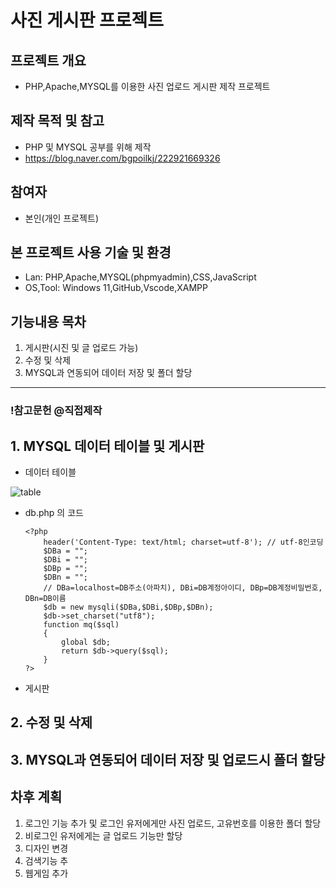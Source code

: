 # 사진 게시판 프로젝트
## 프로젝트 개요
* PHP,Apache,MYSQL를 이용한 사진 업로드 게시판 제작 프로젝트
## 제작 목적 및 참고
* PHP 및 MYSQL 공부를 위해 제작
* https://blog.naver.com/bgpoilkj/222921669326
## 참여자
* 본인(개인 프로젝트)
## 본 프로젝트 사용 기술 및 환경
* Lan: PHP,Apache,MYSQL(phpmyadmin),CSS,JavaScript
* OS,Tool: Windows 11,GitHub,Vscode,XAMPP
## 기능내용 목차
1. 게시판(시진 및 글 업로드 가능)
2. 수정 및 삭제
3. MYSQL과 연동되어 데이터 저장 및 폴더 할당
****
### !참고문헌 @직접제작
## 1. MYSQL 데이터 테이블 및 게시판
  * 데이터 테이블

![table](https://github.com/KSL78/PHPboard/assets/53367924/79f89179-5dce-495a-a208-2d930d411e77)
  * db.php 의 코드

        <?php
	        header('Content-Type: text/html; charset=utf-8'); // utf-8인코딩
	        $DBa = "";
	        $DBi = "";
	        $DBp = "";
	        $DBn = "";
	        // DBa=localhost=DB주소(아파치), DBi=DB계정아이디, DBp=DB계정비밀번호, DBn=DB이름
	        $db = new mysqli($DBa,$DBi,$DBp,$DBn); 
	        $db->set_charset("utf8");
	        function mq($sql)
	        {
		        global $db;
		        return $db->query($sql);
	        }
        ?>
  * 게시판

## 2. 수정 및 삭제
## 3. MYSQL과 연동되어 데이터 저장 및 업로드시 폴더 할당

## 차후 계획
1. 로그인 기능 추가 및 로그인 유저에게만 사진 업로드, 고유번호를 이용한 폴더 할당
2. 비로그인 유저에게는 글 업로드 기능만 할당
3. 디자인 변경
4. 검색기능 추 
5. 웹게임 추가
